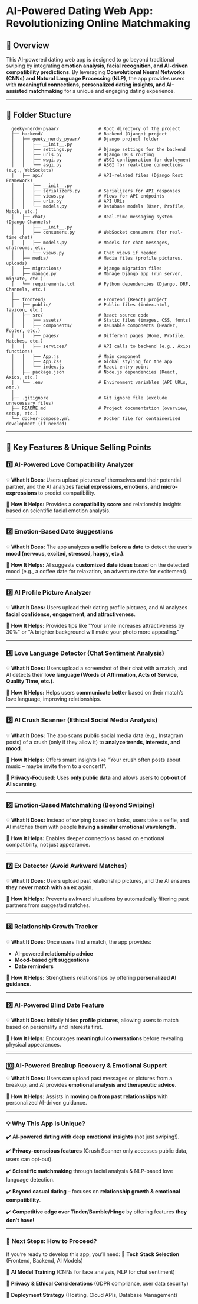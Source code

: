 # AI-Powered Dating Web App: Revolutionizing Online Matchmaking

## 📌 Overview
This AI-powered dating web app is designed to go beyond traditional swiping by integrating **emotion analysis, facial recognition, and AI-driven compatibility predictions**. By leveraging **Convolutional Neural Networks (CNNs) and Natural Language Processing (NLP)**, the app provides users with **meaningful connections, personalized dating insights, and AI-assisted matchmaking** for a unique and engaging dating experience.

---

## 📌 Folder Stucture 
      geeky-nerdy-pyaar/               # Root directory of the project
      ├── backend/                     # Backend (Django) project
      │   ├── geeky_nerdy_pyaar/       # Django project folder
      │   │   ├── __init__.py
      │   │   ├── settings.py          # Django settings for the backend
      │   │   ├── urls.py              # Django URLs routing
      │   │   ├── wsgi.py              # WSGI configuration for deployment
      │   │   └── asgi.py              # ASGI for real-time connections (e.g., WebSockets)
      │   ├── api/                     # API-related files (Django Rest Framework)
      │   │   ├── __init__.py
      │   │   ├── serializers.py       # Serializers for API responses
      │   │   ├── views.py             # Views for API endpoints
      │   │   ├── urls.py              # API URLs
      │   │   └── models.py            # Database models (User, Profile, Match, etc.)
      │   ├── chat/                    # Real-time messaging system (Django Channels)
      │   │   ├── __init__.py
      │   │   ├── consumers.py         # WebSocket consumers (for real-time chat)
      │   │   ├── models.py            # Models for chat messages, chatrooms, etc.
      │   │   └── views.py             # Chat views if needed
      │   ├── media/                   # Media files (profile pictures, uploads)
      │   ├── migrations/              # Django migration files
      │   ├── manage.py                # Manage Django app (run server, migrate, etc.)
      │   └── requirements.txt         # Python dependencies (Django, DRF, Channels, etc.)
      │
      ├── frontend/                    # Frontend (React) project
      │   ├── public/                  # Public files (index.html, favicon, etc.)
      │   ├── src/                     # React source code
      │   │   ├── assets/              # Static files (images, CSS, fonts)
      │   │   ├── components/          # Reusable components (Header, Footer, etc.)
      │   │   ├── pages/               # Different pages (Home, Profile, Matches, etc.)
      │   │   ├── services/            # API calls to backend (e.g., Axios functions)
      │   │   ├── App.js               # Main component
      │   │   ├── App.css              # Global styling for the app
      │   │   └── index.js             # React entry point
      │   ├── package.json             # Node.js dependencies (React, Axios, etc.)
      │   └── .env                     # Environment variables (API URLs, etc.)
      │
      ├── .gitignore                   # Git ignore file (exclude unnecessary files)
      ├── README.md                    # Project documentation (overview, setup, etc.)
      └── docker-compose.yml           # Docker file for containerized development (if needed)

---

## 🚀 Key Features & Unique Selling Points

### 1️⃣ AI-Powered Love Compatibility Analyzer
💡 **What It Does**: Users upload pictures of themselves and their potential partner, and the AI analyzes **facial expressions, emotions, and micro-expressions** to predict compatibility.

🔹 **How It Helps:** Provides a **compatibility score** and relationship insights based on scientific facial emotion analysis.

---

### **2️⃣ Emotion-Based Date Suggestions**
💡 **What It Does:** The app analyzes **a selfie before a date** to detect the user’s **mood (nervous, excited, stressed, happy, etc.)**.

🔹 **How It Helps:** AI suggests **customized date ideas** based on the detected mood (e.g., a coffee date for relaxation, an adventure date for excitement).

---

### **3️⃣ AI Profile Picture Analyzer**
💡 **What It Does:** Users upload their dating profile pictures, and AI analyzes **facial confidence, engagement, and attractiveness**.

🔹 **How It Helps:** Provides tips like "Your smile increases attractiveness by 30%" or "A brighter background will make your photo more appealing."

---

### **4️⃣ Love Language Detector (Chat Sentiment Analysis)**
💡 **What It Does:** Users upload a screenshot of their chat with a match, and AI detects their **love language (Words of Affirmation, Acts of Service, Quality Time, etc.)**.

🔹 **How It Helps:** Helps users **communicate better** based on their match’s love language, improving relationships.

---

### **5️⃣ AI Crush Scanner (Ethical Social Media Analysis)**
💡 **What It Does:** The app scans **public** social media data (e.g., Instagram posts) of a crush (only if they allow it) to **analyze trends, interests, and mood**.

🔹 **How It Helps:** Offers smart insights like "Your crush often posts about music – maybe invite them to a concert!".

🔹 **Privacy-Focused:** Uses **only public data** and allows users to **opt-out of AI scanning**.

---

### **6️⃣ Emotion-Based Matchmaking (Beyond Swiping)**
💡 **What It Does:** Instead of swiping based on looks, users take a selfie, and AI matches them with people **having a similar emotional wavelength**.

🔹 **How It Helps:** Enables deeper connections based on emotional compatibility, not just appearance.

---

### **7️⃣ Ex Detector (Avoid Awkward Matches)**
💡 **What It Does:** Users upload past relationship pictures, and the AI ensures **they never match with an ex** again.

🔹 **How It Helps:** Prevents awkward situations by automatically filtering past partners from suggested matches.

---

### **8️⃣ Relationship Growth Tracker**
💡 **What It Does:** Once users find a match, the app provides:
   - AI-powered **relationship advice**
   - **Mood-based gift suggestions**
   - **Date reminders**

🔹 **How It Helps:** Strengthens relationships by offering **personalized AI guidance**.

---

### **9️⃣ AI-Powered Blind Date Feature**
💡 **What It Does:** Initially hides **profile pictures**, allowing users to match based on personality 
and interests first.

🔹 **How It Helps:** Encourages **meaningful conversations** before revealing physical appearances.

---

### **🔟 AI-Powered Breakup Recovery & Emotional Support**
💡 **What It Does:** Users can upload past messages or pictures from a breakup, and AI provides **emotional analysis and therapeutic advice**.

🔹 **How It Helps:** Assists in **moving on from past relationships** with personalized AI-driven guidance.

---

### **💡 Why This App is Unique?**
✔️ **AI-powered dating with deep emotional insights** (not just swiping!).

✔️ **Privacy-conscious features** (Crush Scanner only accesses public data, users can opt-out).

✔️ **Scientific matchmaking** through facial analysis & NLP-based love language detection.

✔️ **Beyond casual dating** – focuses on **relationship growth & emotional compatibility**.

✔️ **Competitive edge over Tinder/Bumble/Hinge** by offering features **they don’t have!**

---

### **📌 Next Steps: How to Proceed?**
If you’re ready to develop this app, you’ll need:
🔹 **Tech Stack Selection** (Frontend, Backend, AI Models)

🔹 **AI Model Training** (CNNs for face analysis, NLP for chat sentiment)

🔹 **Privacy & Ethical Considerations** (GDPR compliance, user data security)

🔹 **Deployment Strategy** (Hosting, Cloud APIs, Database Management)